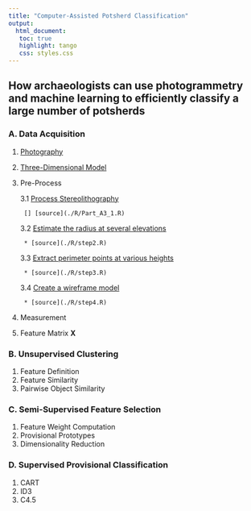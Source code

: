 ```yaml
---
title: "Computer-Assisted Potsherd Classification"
output:
  html_document:
   toc: true
   highlight: tango
   css: styles.css
---
```

## How archaeologists can use photogrammetry and machine learning to efficiently classify a large number of potsherds

### A. Data Acquisition
1. [Photography](./markdown/Part_A1.md)
2. [Three-Dimensional Model](./markdown/Part_A2.md)
3. Pre-Process

    3.1 [Process Stereolithography](./markdown/Part_A3_1.md)

        [] [source](./R/Part_A3_1.R)

    3.2 [Estimate the radius at several elevations](./markdown/step2.md)

        * [source](./R/step2.R)

    3.3 [Extract perimeter points at various heights](./markdown/step3.md)

        * [source](./R/step3.R)

    3.4 [Create a wireframe model](./markdown/step4.md)

        * [source](./R/step4.R)

4.  Measurement
5.  Feature Matrix **X**

### B. Unsupervised Clustering
1. Feature Definition
2. Feature Similarity
3. Pairwise Object Similarity

### C. Semi-Supervised Feature Selection
1. Feature Weight Computation
2. Provisional Prototypes
3. Dimensionality Reduction

### D. Supervised Provisional Classification
1. CART
2. ID3
3. C4.5

